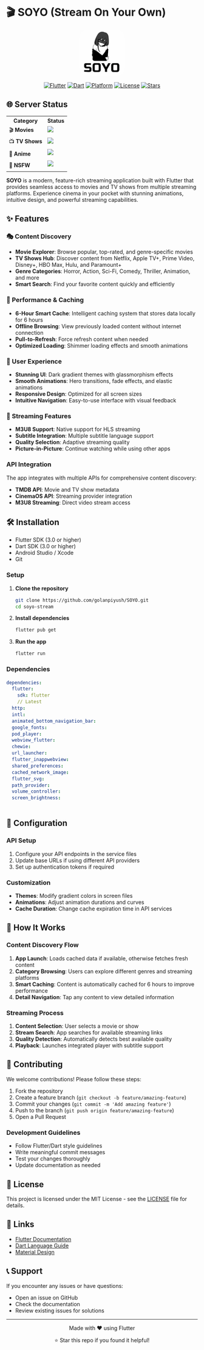 # 🎬 SOYO (Stream On Your Own)
 
<div align="center">
  <img src="assets/icon/app_icon.png" alt="Soyo App Logo" width="120" height="120" style="border-radius: 20px;">
  
  [![Flutter](https://img.shields.io/badge/Flutter-3.0+-blue.svg)](https://flutter.dev/)
  [![Dart](https://img.shields.io/badge/Dart-3.0+-blue.svg)](https://dart.dev/)
  [![Platform](https://img.shields.io/badge/Platform-Android%20%7C%20iOS-green.svg)](https://flutter.dev/)
  [![License](https://img.shields.io/badge/License-MIT-yellow.svg)](LICENSE)
  [![Stars](https://img.shields.io/github/stars/golanpiyush/SOYO?style=social)](https://github.com/golanpiyush/SOYO/stargazers)
</div>

## 🌐 Server Status

<div align="center">

<table>
  <tr>
    <th>Category</th>
    <th>Status</th>
  </tr>

  <tr>
    <td>🎬 <b>Movies</b></td>
    <td>
      <a href="#" onclick="showStatus('movies-status'); return false;">
        <img src="https://img.shields.io/website?url=https%3A%2F%2Fdb.cineby.app%2F3&label=Movies&up_message=Online&down_message=Failing&style=for-the-badge&logo=playstation&color=brightgreen">
      </a>
      <div id="movies-status" style="margin-top:6px;"></div>
    </td>
  </tr>

  <tr>
    <td>📺 <b>TV Shows</b></td>
    <td>
      <a href="#" onclick="showStatus('tv-status'); return false;">
        <img src="https://img.shields.io/website?url=https%3A%2F%2Fcinemaos.me%2F&label=TV%20Shows&up_message=Online&down_message=Failing&style=for-the-badge&logo=appletv&color=brightgreen">
      </a>
      <div id="tv-status" style="margin-top:6px;"></div>
    </td>
  </tr>

  <tr>
    <td>🎌 <b>Anime</b></td>
    <td>
      <a href="#" onclick="showStatus('anime-status'); return false;">
        <img src="https://img.shields.io/website?url=https%3A%2F%2Fflixer.su%2F&label=Anime&up_message=Online&down_message=Failing&style=for-the-badge&logo=crunchyroll&color=brightgreen">
      </a>
      <div id="anime-status" style="margin-top:6px;"></div>
    </td>
  </tr>

  <tr>
    <td>🔞 <b>NSFW</b></td>
    <td>
      <a href="#" onclick="showStatus('nsfw-status'); return false;">
        <img src="https://img.shields.io/website?url=https%3A%2F%2Fxhamster44.desi%2F&label=NSFW&up_message=Online&down_message=Failing&style=for-the-badge&logo=firefox&color=brightgreen">
      </a>
      <div id="nsfw-status" style="margin-top:6px;"></div>
    </td>
  </tr>
</table>

<script>
function showStatus(id) {
  const el = document.getElementById(id);
  el.innerHTML = '<span style="color:limegreen; font-weight:bold;">✅ Server is healthy</span>';
}
</script>

</div>





**SOYO** is a modern, feature-rich streaming application built with Flutter that provides seamless access to movies and TV shows from multiple streaming platforms. Experience cinema in your pocket with stunning animations, intuitive design, and powerful streaming capabilities.

## ✨ Features

### 🎭 Content Discovery
- **Movie Explorer**: Browse popular, top-rated, and genre-specific movies
- **TV Shows Hub**: Discover content from Netflix, Apple TV+, Prime Video, Disney+, HBO Max, Hulu, and Paramount+
- **Genre Categories**: Horror, Action, Sci-Fi, Comedy, Thriller, Animation, and more
- **Smart Search**: Find your favorite content quickly and efficiently

### 🚀 Performance & Caching
- **6-Hour Smart Cache**: Intelligent caching system that stores data locally for 6 hours
- **Offline Browsing**: View previously loaded content without internet connection
- **Pull-to-Refresh**: Force refresh content when needed
- **Optimized Loading**: Shimmer loading effects and smooth animations

### 🎨 User Experience
- **Stunning UI**: Dark gradient themes with glassmorphism effects
- **Smooth Animations**: Hero transitions, fade effects, and elastic animations
- **Responsive Design**: Optimized for all screen sizes
- **Intuitive Navigation**: Easy-to-use interface with visual feedback

### 📱 Streaming Features
- **M3U8 Support**: Native support for HLS streaming
- **Subtitle Integration**: Multiple subtitle language support
- **Quality Selection**: Adaptive streaming quality
- **Picture-in-Picture**: Continue watching while using other apps


### API Integration
The app integrates with multiple APIs for comprehensive content discovery:

- **TMDB API**: Movie and TV show metadata
- **CinemaOS API**: Streaming provider integration
- **M3U8 Streaming**: Direct video stream access


## 🛠️ Installation
- Flutter SDK (3.0 or higher)
- Dart SDK (3.0 or higher)
- Android Studio / Xcode
- Git

### Setup
1. **Clone the repository**
   ```bash
   git clone https://github.com/golanpiyush/SOYO.git
   cd soyo-stream
   ```

2. **Install dependencies**
   ```bash
   flutter pub get
   ```

3. **Run the app**
   ```bash
   flutter run
   ```

### Dependencies
```yaml
dependencies:
  flutter:
    sdk: flutter
    // Latest
  http:
  intl:
  animated_bottom_navigation_bar:
  google_fonts:
  pod_player:
  webview_flutter:
  chewie: 
  url_launcher:
  flutter_inappwebview:
  shared_preferences:
  cached_network_image:
  flutter_svg:
  path_provider:
  volume_controller:
  screen_brightness:
  
```


## 🔧 Configuration

### API Setup
1. Configure your API endpoints in the service files
2. Update base URLs if using different API providers
3. Set up authentication tokens if required

### Customization
- **Themes**: Modify gradient colors in screen files
- **Animations**: Adjust animation durations and curves
- **Cache Duration**: Change cache expiration time in API services

## 🎯 How It Works

### Content Discovery Flow
1. **App Launch**: Loads cached data if available, otherwise fetches fresh content
2. **Category Browsing**: Users can explore different genres and streaming platforms
3. **Smart Caching**: Content is automatically cached for 6 hours to improve performance
4. **Detail Navigation**: Tap any content to view detailed information

### Streaming Process
1. **Content Selection**: User selects a movie or show
2. **Stream Search**: App searches for available streaming links
3. **Quality Detection**: Automatically detects best available quality
4. **Playback**: Launches integrated player with subtitle support


## 🤝 Contributing

We welcome contributions! Please follow these steps:

1. Fork the repository
2. Create a feature branch (`git checkout -b feature/amazing-feature`)
3. Commit your changes (`git commit -m 'Add amazing feature'`)
4. Push to the branch (`git push origin feature/amazing-feature`)
5. Open a Pull Request

### Development Guidelines
- Follow Flutter/Dart style guidelines
- Write meaningful commit messages
- Test your changes thoroughly
- Update documentation as needed

## 📄 License

This project is licensed under the MIT License - see the [LICENSE](LICENSE) file for details.

## 🔗 Links

- [Flutter Documentation](https://flutter.dev/docs)
- [Dart Language Guide](https://dart.dev/guides)
- [Material Design](https://material.io/)

## 📞 Support

If you encounter any issues or have questions:

- Open an issue on GitHub
- Check the documentation
- Review existing issues for solutions

---

<div align="center">
  <p>Made with ❤️ using Flutter</p>
  <p>⭐ Star this repo if you found it helpful!</p>
</div>
